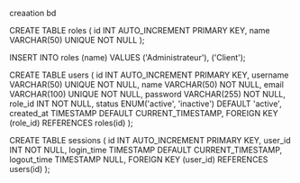  <!-- <div class="mb-4 pb-2">
                <label for="confirm-password" class="block font-mono text-black">Confirm mdp</label>
                <input type="password" id="confirm-password" placeholder="Confirmez le mot de passe" class="w-full p-2 mt-2 border rounded-md focus:outline-none focus:ring-2 focus:ring-blue-500">
            </div> -->



creaation bd




CREATE TABLE roles (
    id INT AUTO_INCREMENT PRIMARY KEY,
    name VARCHAR(50) UNIQUE NOT NULL
);

INSERT INTO roles (name) VALUES ('Administrateur'), ('Client');


CREATE TABLE users (
    id INT AUTO_INCREMENT PRIMARY KEY,
    username VARCHAR(50) UNIQUE NOT NULL,
    name VARCHAR(50) NOT NULL,
    email VARCHAR(100) UNIQUE NOT NULL,
    password VARCHAR(255) NOT NULL,
    role_id INT NOT NULL,
    status ENUM('active', 'inactive') DEFAULT 'active',
    created_at TIMESTAMP DEFAULT CURRENT_TIMESTAMP,
    FOREIGN KEY (role_id) REFERENCES roles(id)
);

CREATE TABLE sessions (
    id INT AUTO_INCREMENT PRIMARY KEY,
    user_id INT NOT NULL,
    login_time TIMESTAMP DEFAULT CURRENT_TIMESTAMP,
    logout_time TIMESTAMP NULL,
    FOREIGN KEY (user_id) REFERENCES users(id)
);